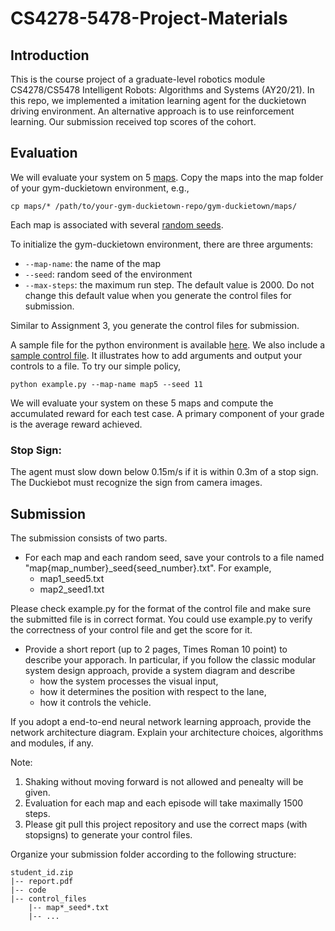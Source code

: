 # CS4278-5478-Project-Materials

## Introduction
This is the course project of a graduate-level robotics module CS4278/CS5478 Intelligent Robots: Algorithms and Systems (AY20/21).
In this repo, we implemented a imitation learning agent for the duckietown driving environment. 
An alternative approach is to use reinforcement learning.
Our submission received top scores of the cohort. 

## Evaluation  
We will evaluate your system on 5 [maps](./maps/). Copy the maps into the map folder of your gym-duckietown environment, e.g.,
```
cp maps/* /path/to/your-gym-duckietown-repo/gym-duckietown/maps/
```
Each map is associated with several [random seeds](./seeds.json). 

To initialize the gym-duckietown environment, there are three  arguments:
- `--map-name`: the name of the map
- `--seed`: random seed of the environment 
- `--max-steps`: the maximum run step. The default value is 2000.  Do not change this default value when you generate the control files for submission.

Similar to Assignment 3, you generate the control files for submission. 

A sample file for the python environment is available [here](./example.py). We also include a [sample control file](./map5_seed11.txt). It illustrates how to add arguments and output your controls to a file. To try our simple policy, 
```
python example.py --map-name map5 --seed 11
```

We will evaluate your system on these 5 maps and compute the accumulated reward for each test case. A primary component of your grade is the average reward achieved. 

### Stop Sign:
The agent must slow down below 0.15m/s if it is within 0.3m of a stop sign. The Duckiebot must recognize the sign from camera images.


## Submission
The submission consists of two parts. 

- For each map and each random seed, save your controls to a file named  "map{map_number}_seed{seed_number}.txt". For example, 
  - map1_seed5.txt
  - map2_seed1.txt

Please check example.py for the format of the control file and make sure the submitted file is in correct format. You could use example.py to verify the correctness of your control file and get the score for it.

- Provide a short report (up to 2 pages, Times Roman 10 point) to  describe your apporach. In particular, if you follow the classic modular system design approach, provide a system diagram and describe
  - how the system processes the visual input,
  - how it determines the position with respect to the lane,
  - how it controls the vehicle. 

If you adopt a end-to-end neural network learning approach, provide the network architecture diagram. Explain your architecture choices, algorithms and modules, if any.

Note:
1. Shaking without moving forward is not allowed and penealty will be given.
2. Evaluation for each map and each episode will take maximally 1500 steps.
3. Please git pull this project repository and use the correct maps (with stopsigns) to generate your control files.

Organize your submission folder according to the following structure:
```
student_id.zip
|-- report.pdf
|-- code
|-- control_files
    |-- map*_seed*.txt
    |-- ...
```

